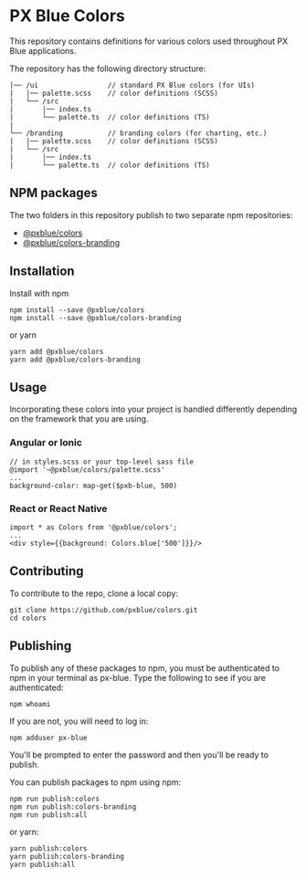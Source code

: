 # PX Blue Colors

This repository contains definitions for various colors used throughout PX Blue applications.

The repository has the following directory structure:

```
|── /ui                 // standard PX Blue colors (for UIs)
|   |── palette.scss    // color definitions (SCSS)
|   └── /src
|       |── index.ts
|       └── palette.ts  // color definitions (TS)
|
└── /branding           // branding colors (for charting, etc.)
|   |── palette.scss    // color definitions (SCSS)
|   └── /src
|       |── index.ts
|       └── palette.ts  // color definitions (TS)
```

## NPM packages

The two folders in this repository publish to two separate npm repositories:

-   [@pxblue/colors](https://www.npmjs.com/package/@pxblue/colors)
-   [@pxblue/colors-branding](https://www.npmjs.com/package/@pxblue/colors-branding)

## Installation

Install with npm

```
npm install --save @pxblue/colors
npm install --save @pxblue/colors-branding
```

or yarn

```
yarn add @pxblue/colors
yarn add @pxblue/colors-branding
```

## Usage

Incorporating these colors into your project is handled differently depending on the framework that you are using.

### Angular or Ionic

```
// in styles.scss or your top-level sass file
@import '~@pxblue/colors/palette.scss'
...
background-color: map-get($pxb-blue, 500)
```

### React or React Native

```
import * as Colors from '@pxblue/colors';
...
<div style={{background: Colors.blue['500']}}/>
```

## Contributing

To contribute to the repo, clone a local copy:

```
git clone https://github.com/pxblue/colors.git
cd colors
```

## Publishing

To publish any of these packages to npm, you must be authenticated to npm in your terminal as px-blue. Type the following to see if you are authenticated:

```
npm whoami
```

If you are not, you will need to log in:

```
npm adduser px-blue
```

You'll be prompted to enter the password and then you'll be ready to publish.

You can publish packages to npm using npm:

```
npm run publish:colors
npm run publish:colors-branding
npm run publish:all
```

or yarn:

```
yarn publish:colors
yarn publish:colors-branding
yarn publish:all
```
